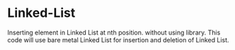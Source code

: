 # Linked-List
Inserting element in Linked List at nth position. without using library.
This code will use bare metal Linked List for insertion and deletion of Linked List.
